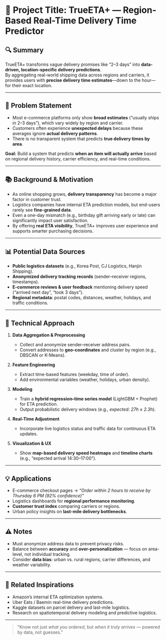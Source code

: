 # 🧠 Project Title: TrueETA+ — Region-Based Real-Time Delivery Time Predictor  

## 🔍 Summary  
TrueETA+ transforms vague delivery promises like “2–3 days” into **data-driven, location-specific delivery predictions**.  
By aggregating real-world shipping data across regions and carriers, it provides users with **precise delivery time estimates**—down to the hour—for their exact location.  

---

## 🎯 Problem Statement  
- Most e-commerce platforms only show **broad estimates** (“usually ships in 2–3 days”), which vary widely by region and carrier.  
- Customers often experience **unexpected delays** because these averages ignore **actual delivery patterns**.  
- There is no transparent system that predicts **true delivery times by area**.  

**Goal:** Build a system that predicts **when an item will actually arrive** based on regional delivery history, carrier efficiency, and real-time conditions.  

---

## 📚 Background & Motivation  
- As online shopping grows, **delivery transparency** has become a major factor in customer trust.  
- Logistics companies have internal ETA prediction models, but end-users rarely see **fine-grained data**.  
- Even a one-day mismatch (e.g., birthday gift arriving early or late) can significantly impact user satisfaction.  
- By offering **real ETA visibility**, TrueETA+ improves user experience and supports smarter purchasing decisions.  

---

## 📊 Potential Data Sources  
- **Public logistics datasets** (e.g., Korea Post, CJ Logistics, Hanjin Shipping).  
- **Anonymized delivery tracking records** (sender–receiver regions, timestamps).  
- **E-commerce reviews & user feedback** mentioning delivery speed (“arrived next day”, “took 3 days”).  
- **Regional metadata**: postal codes, distances, weather, holidays, and traffic conditions.  

---

## 🧪 Technical Approach  

1. **Data Aggregation & Preprocessing**  
   - Collect and anonymize sender–receiver address pairs.  
   - Convert addresses to **geo-coordinates** and cluster by region (e.g., DBSCAN or K-Means).  

2. **Feature Engineering**  
   - Extract time-based features (weekday, time of order).  
   - Add environmental variables (weather, holidays, urban density).  

3. **Modeling**  
   - Train a **hybrid regression–time series model** (LightGBM + Prophet) for ETA prediction.  
   - Output probabilistic delivery windows (e.g., *expected: 27h ± 2.3h*).  

4. **Real-Time Adjustment**  
   - Incorporate live logistics status and traffic data for continuous ETA updates.  

5. **Visualization & UX**  
   - Show **map-based delivery speed heatmaps** and **timeline charts** (e.g., “expected arrival 14:30–17:00”).  

---

## 💡 Applications  
- E-commerce checkout pages → *“Order within 2 hours to receive by Thursday 6 PM (92% confidence)”*  
- Logistics dashboards for **regional performance monitoring**.  
- **Customer trust index** comparing carriers or regions.  
- Urban policy insights on **last-mile delivery bottlenecks**.  

---

## ⚠️ Notes  
- Must anonymize address data to prevent privacy risks.  
- Balance between **accuracy** and **over-personalization** — focus on area-level, not individual tracking.  
- Consider **data bias**: urban vs. rural regions, carrier differences, and weather variability.  

---

## 🔗 Related Inspirations  
- Amazon’s internal ETA optimization systems.  
- Uber Eats / Baemin real-time delivery predictions.  
- Kaggle datasets on parcel delivery and last-mile logistics.  
- Research on spatiotemporal delivery modeling and predictive logistics.  

---

> “Know not just *what you ordered*, but *when it truly arrives* — powered by data, not guesses.”
